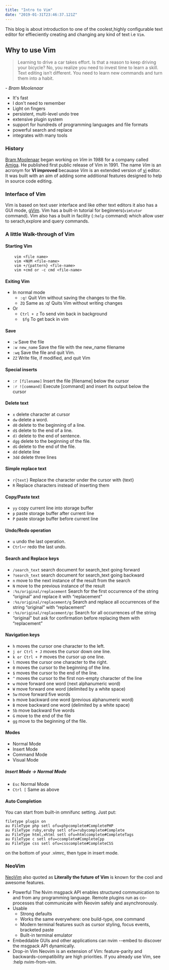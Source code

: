 ```yaml
---
title: "Intro to Vim" 
date: "2019-01-31T23:46:37.121Z"
---
```

This blog is about introduction to one of the coolest,highly configurable text editor for effieciently creating and changing any kind of text i.e ```Vim```.

## Why to use Vim 
> Learning to drive a car takes effort. 
> Is that a reason to keep driving your bicycle? No, you realize you need to invest time to learn a skill.
> Text editing isn’t different.
> You need to learn new commands and turn them into a habit.

 *- Bram Moolenaar*

- It's fast
- I don't need to remember
- Light on fingers
- persistent, multi-level undo tree
- extensive plugin system
- support for hundreds of programming languages and file formats
- powerful search and replace
- integrates with many tools


### History
[Bram Moolenaar](https://en.wikipedia.org/wiki/Bram_Moolenaar) began working on *Vim* in 1988 for a company called [Amiga](https://www.amigaos.net/). He published first public release of Vim in 1991. 
The name *Vim* is an acronym for **VI improved** becauase *Vim* is an extended version of [vi](https://en.wikipedia.org/wiki/Vi) editor. It was built with an aim of adding some additional features designed to help in source code editing. 

### Interface of Vim
Vim is based on text user interface and like other text editors it also has a GUI mode, [gVim](http://vimdoc.sourceforge.net/htmldoc/gui.html#GUI). Vim has a built-in tutorial for beginners(```vimtutor``` command). Vim also has a built in facility (```:help``` command) which allow user to serach,explore and query commands.

### A little Walk-through of Vim

#### Starting Vim
``` 
    vim <file name>
    vim +NUM <file-name>
    vim +/{pattern} <file-name>
    vim +cmd or -c cmd <file-name>
```

#### Exiting Vim 
- In normal mode
    - ```:q!```             Quit Vim without saving the changes to the file.
    - ```ZQ```	            Same as :q! Quits Vim without writing changes
- Or 
    - ```Ctrl + z```    To send vim back in background
    - ``` $fg```        To get back in vim

#### Save
- ```:w```	            Save the file
- ```:w new_name```	    Save the file with the new_name filename
- ```:wq```	            Save the file and quit Vim.
- ```ZZ```      	    Write file, if modified, and quit Vim

#### Special inserts
- ```:r [filename]```	Insert the file [filename] below the cursor
- ```:r ![command]```	Execute [command] and insert its output below the cursor
 	
#### Delete text
- ```x```	                        delete character at cursor
- ```dw```	                        delete a word.
- ```d0```	                        delete to the beginning of a line.
- ```d$```	                        delete to the end of a line.
- ```d)```	                        delete to the end of sentence.
- ```dgg```	                        delete to the beginning of the file.
- ```dG```	                        delete to the end of the file.
- ```dd```	                        delete line
- ```3dd```	                        delete three lines
 	
#### Simple replace text
- ```r{text}```     	            Replace the character under the cursor with {text}
- ```R```	                        Replace characters instead of inserting them
 	
#### Copy/Paste text
- ```yy```          	            copy current line into storage buffer
- ```p```           	            paste storage buffer after current line
- ```P```           	            paste storage buffer before current line
 	
#### Undo/Redo operation
- ```u```	                        undo the last operation.
- ```Ctrl+r```	                    redo the last undo.
 	
#### Search and Replace keys
- ```/search_text```   	            search document for search_text going forward
- ```?search_text```	            search document for search_text going backward
- ```n```           	            move to the next instance of the result from the search
- ```N```	                        move to the previous instance of the result
- ```:%s/original/replacement```	Search for the first occurrence of the string “original” and replace it with “replacement”
- ```:%s/original/replacement/g```	Search and replace all occurrences of the string “original” with “replacement”
- ```:%s/original/replacement/gc```	Search for all occurrences of the string “original” but ask for confirmation before replacing them with “replacement”

#### Navigation keys
- ```h```	                        moves the cursor one character to the left.
- ```j or Ctrl + J```               moves the cursor down one line.
- ```k or Ctrl + P```               moves the cursor up one line.
- ```l```                           moves the cursor one character to the right.
- ```0```                       	moves the cursor to the beginning of the line.
- ```$```                       	moves the cursor to the end of the line.
- ```^```                        	moves the cursor to the first non-empty character of the line
- ```w```                       	move forward one word (next alphanumeric word)
- ```W```                       	move forward one word (delimited by a white space)
- ```5w```                      	move forward five words
- ```b```                          	move backward one word (previous alphanumeric word)
- ```B```                          	move backward one word (delimited by a white space)
- ```5b```                      	move backward five words
- ```G```                       	move to the end of the file
- ```gg```                          move to the beginning of the file.

#### Modes
- Normal Mode
- Insert Mode
- Command Mode
- Visual Mode

##### Insert Mode -> Normal Mode
- ```Esc```     Normal Mode
- ```Ctrl [```  Same as above


#### Auto Completion
You can start from built-in omnifunc setting.
Just put:
```
filetype plugin on
au FileType php setl ofu=phpcomplete#CompletePHP
au FileType ruby,eruby setl ofu=rubycomplete#Complete
au FileType html,xhtml setl ofu=htmlcomplete#CompleteTags
au FileType c setl ofu=ccomplete#CompleteCpp
au FileType css setl ofu=csscomplete#CompleteCSS
```
on the bottom of your .vimrc, then type <Ctrl-X><Ctrl-O> in insert mode.

### NeoVim
[NeoVim](https://neovim.io/) also quoted as **Literally the future of Vim** is known for the cool and awesome features.
- Powerful
    The Nvim msgpack API enables structured communication to and from any programming language. Remote plugins run as co-processes that communicate with Neovim safely and asynchronously.
- Usable
    - Strong defaults
    - Works the same everywhere: one build-type, one command
    - Modern terminal features such as cursor styling, focus events, bracketed paste
    - Built-in terminal emulator
- Embeddable
    GUIs and other applications can nvim --embed to discover the msgpack API dynamically.
- Drop-in Vim
    Neovim is an extension of Vim: feature-parity and backwards-compatibility are high priorities. If you already use Vim, see :help nvim-from-vim.
    
